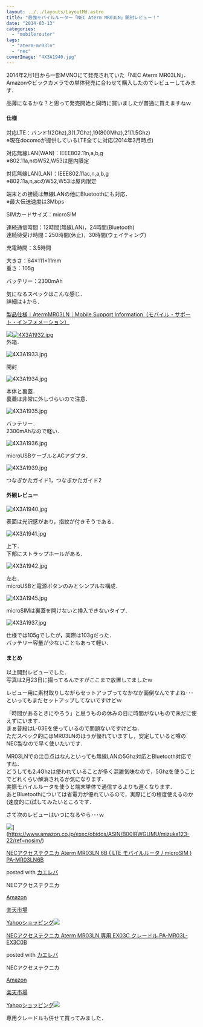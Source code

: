 ```yaml
---
layout: ../../layouts/LayoutMd.astro
title: "最強モバイルルーター「NEC Aterm MR03LN」開封レビュー！"
date: "2014-03-13"
categories: 
  - "mobilerouter"
tags: 
  - "aterm-mr03ln"
  - "nec"
coverImage: "4X3A1940.jpg"
---
```


2014年2月1日から一部MVNOにて発売されていた「NEC Aterm MR03LN」．  
Amazonやビックカメラでの単体発売に合わせて購入したのでレビューしてみます．

品薄になるかな？と思って発売開始と同時に買いましたが普通に買えますねｗ

#### 仕様

対応LTE：バンド1(2Ghz),3(1.7Ghz),19(800Mhz),21(1.5Ghz)  
※現在docomoが提供しているLTE全てに対応(2014年3月時点)

対応無線LAN(WAN)：IEEE802.11n,a,b,g  
※802.11a,nのW52,W53は屋内限定

対応無線LAN(LAN)：IEEE802.11ac,n,a,b,g  
※802.11a,n,acのW52,W53は屋内限定

端末との接続は無線LANの他にBluetoothにも対応．  
※最大伝送速度は3Mbps

SIMカードサイズ：microSIM

連続通信時間：12時間(無線LAN)，24時間(Bluetooth)  
連続待受け時間：250時間(休止)，30時間(ウェイティング)

充電時間：3.5時間

大きさ：64×111×11mm  
重さ：105g

バッテリー：2300mAh

気になるスペックはこんな感じ．  
詳細は↓から．

[製品仕様｜AtermMR03LN｜Mobile Support Information（モバイル・サポート・インフォメーション）](https://www.aterm.jp/mobile/support/mr03ln/spec.html)

[![](/archive/images/4X3A1932.jpg)![4X3A1932.jpg](/archive/images/12732217345_fcb2eb0c35_b.jpg)](http://b.hatena.ne.jp/entry/http://www.aterm.jp/mobile/support/mr03ln/spec.html)  
外箱．

![4X3A1933.jpg](/archive/images/12732391313_4034597a96_b.jpg)
 
開封

![4X3A1934.jpg](/archive/images/12732224945_bf14b1e7f5_b.jpg)
 
本体と裏蓋．  
裏蓋は非常に外しづらいので注意．

![4X3A1935.jpg](/archive/images/12732699924_ec8814217d_b.jpg)
 
バッテリー．  
2300mAhなので軽い．

![4X3A1936.jpg](/archive/images/12732399983_6269510ac6_b.jpg)
 
microUSBケーブルとACアダプタ．

![4X3A1939.jpg](/archive/images/12732238805_54f906029c_b.jpg)
 
つなぎかたガイド1，つなぎかたガイド2

#### 外観レビュー

![4X3A1940.jpg](/archive/images/12732715454_47eb8abd6f_b.jpg)
 
表面は光沢感があり，指紋が付きそうである．

![4X3A1941.jpg](/archive/images/12732246545_12b423d0b6_b.jpg)
 
上下．  
下部にストラップホールがある．

![4X3A1942.jpg](/archive/images/12732418303_8437dd7814_b.jpg)
 
左右．  
microUSBと電源ボタンのみとシンプルな構成．

![4X3A1945.jpg](/archive/images/12732428463_5f31b1b805_b.jpg)
 
microSIMは裏蓋を開けないと挿入できないタイプ．

![4X3A1937.jpg](/archive/images/12732707314_ec6c38d77b_b.jpg)
 
仕様では105gでしたが，実際は103gだった．  
バッテリー容量が少ないこともあって軽い．

#### まとめ

以上開封レビューでした．  
写真は2月23日に撮ってるんですがここまで放置してましたｗ

レビュー用に素材取りしながらセットアップってなかなか面倒なんですよね･･･  
といってもまだセットアップしてないですけどｗ

「時間があるときにやろう」と思うものの休みの日に時間がないもので未だに使えずにいます．  
まぁ普段はL-03Eを使っているので問題ないですけどね．  
ただスペック的にはMR03LNのほうが優れていますし，安定していると噂のNEC製なので早く使いたいです．

MR03LNでの注目点はなんといっても無線LANの5Ghz対応とBluetooth対応ですね．  
どうしても2.4Ghzは使われていることが多く混雑気味なので，5Ghzを使うことでどれくらい解消されるか気になります．  
実際モバイルルータを使うと端末単体で通信するよりも遅くなります．  
あとBluetoothについては省電力が優れているので，実際にどの程度使えるのか(速度的に)試してみたいところです．

さて次のレビューはいつになるやら･･･ｗ

![](/archive/images/419RwQTGapL._SL160_.jpg)](https://www.amazon.co.jp/exec/obidos/ASIN/B00IRWGUMU/mizuka123-22/ref=nosim/)

[NECアクセステクニカ Aterm MR03LN 6B ( LTE モバイルルータ / microSIM ) PA-MR03LN6B](https://www.amazon.co.jp/exec/obidos/ASIN/B00IRWGUMU/mizuka123-22/ref=nosim/)

posted with [カエレバ](http://kaereba.com)

NECアクセステクニカ

[Amazon](http://www.amazon.co.jp/gp/search?keywords=MR03LN%20PA-MR03LN6B&__mk_ja_JP=%83J%83%5E%83J%83i&tag=mizuka123-22 "アマゾン")

[楽天市場](http://hb.afl.rakuten.co.jp/hgc/032b53ee.4b34c5ee.0f4a541e.f440145e/?pc=http%3A%2F%2Fsearch.rakuten.co.jp%2Fsearch%2Fmall%2FMR03LN%2520PA-MR03LN6B%2F-%2Ff.1-p.1-s.1-sf.0-st.A-v.2%3Fx%3D0%26scid%3Daf_ich_link_urltxt%26m%3Dhttp%3A%2F%2Fm.rakuten.co.jp%2F "楽天市場")

[Yahooショッピング![](/archive/images/31pE631DLjL._SL160_.jpg)](//ck.jp.ap.valuecommerce.com/servlet/referral?sid=3066752&pid=881990642&vc_url=http%3A%2F%2Fshopping.search.yahoo.co.jp%2Fsearch%3FuIv%3Don%26ei%3DUTF-8%26tab_ex%3Dcommerce%26slider%3D0%26va%3DMR03LN%2520PA-MR03LN6B "Yahooショッピング")

[NECアクセステクニカ Aterm MR03LN 専用 EX03C クレードル PA-MR03L-EX3C0B](https://www.amazon.co.jp/exec/obidos/ASIN/B00IIHVMOK/mizuka123-22/ref=nosim/)

posted with [カエレバ](http://kaereba.com)

NECアクセステクニカ

[Amazon](http://www.amazon.co.jp/gp/search?keywords=MR03LN%20EX03C%20PA-MR03L-EX3C0B&__mk_ja_JP=%83J%83%5E%83J%83i&tag=mizuka123-22 "アマゾン")

[楽天市場](http://hb.afl.rakuten.co.jp/hgc/032b53ee.4b34c5ee.0f4a541e.f440145e/?pc=http%3A%2F%2Fsearch.rakuten.co.jp%2Fsearch%2Fmall%2FMR03LN%2520EX03C%2520PA-MR03L-EX3C0B%2F-%2Ff.1-p.1-s.1-sf.0-st.A-v.2%3Fx%3D0%26scid%3Daf_ich_link_urltxt%26m%3Dhttp%3A%2F%2Fm.rakuten.co.jp%2F "楽天市場")

[Yahooショッピング![](//ad.jp.ap.valuecommerce.com/servlet/gifbanner?sid=3066752&pid=881990642)](//ck.jp.ap.valuecommerce.com/servlet/referral?sid=3066752&pid=881990642&vc_url=http%3A%2F%2Fshopping.search.yahoo.co.jp%2Fsearch%3FuIv%3Don%26ei%3DUTF-8%26tab_ex%3Dcommerce%26slider%3D0%26va%3DMR03LN%2520EX03C%2520PA-MR03L-EX3C0B "Yahooショッピング")

専用クレードルも併せて買ってみました．
